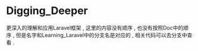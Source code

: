 # Digging\_Deeper

更深入的理解和应用Laravel框架 , 这里的内容没有顺序 , 也没有按照Doc中的顺序 , 但是名字和Learning\_Laravel中的分支名是对应的 , 相关代码可以去分支中查看 . 

